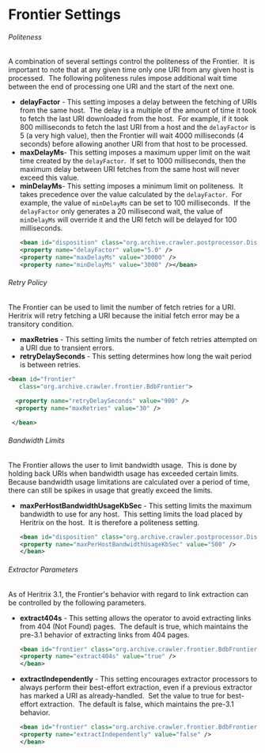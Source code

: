 # Frontier Settings

###### Politeness

A combination of several settings control the politeness of the
Frontier.  It is important to note that at any given time only one URI
from any given host is processed.  The following politeness rules impose
additional wait time between the end of processing one URI and the start
of the next one.

-   **delayFactor** - This setting imposes a delay between the fetching
    of URIs from the same host.  The delay is a multiple of the amount
    of time it took to fetch the last URI downloaded from the host.  For
    example, if it took 800 milliseconds to fetch the last URI from a
    host and the `delayFactor` is 5 (a very high value), then the
    Frontier will wait 4000 milliseconds (4 seconds) before allowing
    another URI from that host to be processed.
-   **maxDelayMs**- This setting imposes a maximum upper limit on the
    wait time created by the `delayFactor`.  If set to 1000
    milliseconds, then the maximum delay between URI fetches from the
    same host will never exceed this value.
-   **minDelayMs**- This setting imposes a minimum limit on politeness. 
    It takes precedence over the value calculated by the `delayFactor`. 
    For example, the value of `minDelayMs` can be set to 100
    milliseconds.  If the `delayFactor` only generates a 20 millisecond
    wait, the value of `minDelayMs` will override it and the URI fetch
    will be delayed for 100 milliseconds. 
    ``` xml
    <bean id="disposition" class="org.archive.crawler.postprocessor.DispositionProcessor">
    <property name="delayFactor" value="5.0" />
    <property name="maxDelayMs" value="30000" />
    <property name="minDelayMs" value="3000" /></bean>
    ```

###### Retry Policy

The Frontier can be used to limit the number of fetch retries for a
URI.  Heritrix will retry fetching a URI because the initial fetch error
may be a transitory condition.

-   **maxRetries** - This setting limits the number of fetch retries
    attempted on a URI due to transient errors.
-   **retryDelaySeconds** - This setting determines how long the wait
    period is between retries.

``` xml
<bean id="frontier"
   class="org.archive.crawler.frontier.BdbFrontier">

  <property name="retryDelaySeconds" value="900" />
  <property name="maxRetries" value="30" />

 </bean>
```

###### Bandwidth Limits

The Frontier allows the user to limit bandwidth usage.  This is done by
holding back URIs when bandwidth usage has exceeded certain limits. 
Because bandwidth usage limitations are calculated over a period of
time, there can still be spikes in usage that greatly exceed the limits.

-   **maxPerHostBandwidthUsageKbSec** - This setting limits the maximum
    bandwidth to use for any host.  This setting limits the load placed
    by Heritrix on the host.  It is therefore a politeness setting.
    ``` xml
    <bean id="disposition" class="org.archive.crawler.postprocessor.DispositionProcessor">
    <property name="maxPerHostBandwidthUsageKbSec" value="500" />
    </bean>
    ```

###### Extractor Parameters

As of Heritrix 3.1, the Frontier's behavior with regard to link
extraction can be controlled by the following parameters.

-   **extract404s** - This setting allows the operator to avoid
    extracting links from 404 (Not Found) pages.  The default is true,
    which maintains the pre-3.1 behavior of extracting links from 404
    pages.
    ``` xml
    <bean id="frontier" class="org.archive.crawler.frontier.BdbFrontier">
    <property name="extract404s" value="true" />
    </bean>
    ```

-   **extractIndependently** - This setting encourages extractor
    processors to always perform their best-effort extraction, even if a
    previous extractor has marked a URI as already-handled.  Set the
    value to true for best-effort extraction.  The default is false,
    which maintains the pre-3.1 behavior.
    ``` xml
    <bean id="frontier" class="org.archive.crawler.frontier.BdbFrontier">
    <property name="extractIndependently" value="false" />
    </bean>
    ```
